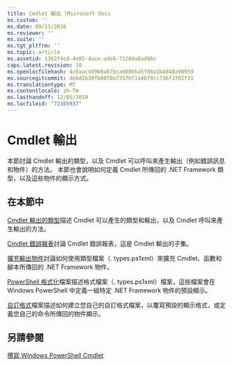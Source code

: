 ```yaml
---
title: Cmdlet 輸出 |Microsoft Docs
ms.custom: ''
ms.date: 09/13/2016
ms.reviewer: ''
ms.suite: ''
ms.tgt_pltfrm: ''
ms.topic: article
ms.assetid: 1362f4cd-4e05-4ace-ade6-7128da8ad86c
caps.latest.revision: 10
ms.openlocfilehash: 4c6aacd49b0a87bca6806ba5f08a1b4d48a90959
ms.sourcegitcommit: debd2b38fb8070a7357bf1a4bf9cc736f3702f31
ms.translationtype: MT
ms.contentlocale: zh-TW
ms.lasthandoff: 12/05/2019
ms.locfileid: "72365937"
---
```

# <a name="cmdlet-output"></a>Cmdlet 輸出

本節討論 Cmdlet 輸出的類型，以及 Cmdlet 可以呼叫來產生輸出（例如錯誤訊息和物件）的方法。 本節也會說明如何定義 Cmdlet 所傳回的 .NET Framework 類型，以及這些物件的顯示方式。

## <a name="in-this-section"></a>在本節中

[Cmdlet 輸出的類型](./types-of-cmdlet-output.md)描述 Cmdlet 可以產生的類型和輸出，以及 Cmdlet 呼叫來產生輸出的方法。

[Cmdlet 錯誤報表](./cmdlet-error-reporting.md)討論 Cmdlet 錯誤報表，這是 Cmdlet 輸出的子集。

[擴充輸出物件](./extending-output-objects.md)討論如何使用類型檔案（. types.ps1xml）來擴充 Cmdlet、函數和腳本所傳回的 .NET Framework 物件。

[PowerShell 格式化](../format/powershell-formatting-files.md)檔案描述格式檔案（. types.ps1xml）檔案，這些檔案會在 Windows PowerShell 中定義一組特定 .NET Framework 物件的預設顯示。

[自訂格式](./custom-formatting-files.md)檔案描述如何建立您自己的自訂格式檔案，以覆寫預設的顯示格式，或定義您自己的命令所傳回的物件顯示。

## <a name="see-also"></a>另請參閱

[撰寫 Windows PowerShell Cmdlet](./writing-a-windows-powershell-cmdlet.md)
